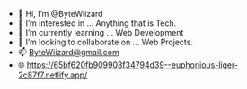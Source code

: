 - 👋 Hi, I’m @ByteWiizard
- 👀 I’m interested in ... Anything that is Tech.
- 🌱 I’m currently learning ... Web Development
- 💞️ I’m looking to collaborate on ... Web Projects.
- 📫 ByteWiizard@gmail.com
- 🌐 https://65bf620fb909903f34794d39--euphonious-liger-2c87f7.netlify.app/

<!---
ByteWiizard/ByteWiizard is a ✨ special ✨ repository because its `README.md` (this file) appears on your GitHub profile.
You can click the Preview link to take a look at your changes.
--->
